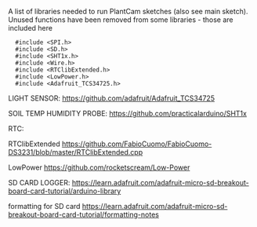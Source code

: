 A list of libraries needed to run PlantCam sketches (also see main sketch).
Unused functions have been removed from some libraries - those are included here

      #include <SPI.h>
      #include <SD.h>
      #include <SHT1x.h>
      #include <Wire.h>
      #include <RTClibExtended.h>
      #include <LowPower.h>
      #include <Adafruit_TCS34725.h>

LIGHT SENSOR: 
https://github.com/adafruit/Adafruit_TCS34725

SOIL TEMP HUMIDITY PROBE: 
https://github.com/practicalarduino/SHT1x

RTC:

RTClibExtended 
https://github.com/FabioCuomo/FabioCuomo-DS3231/blob/master/RTClibExtended.cpp

LowPower 
https://github.com/rocketscream/Low-Power

SD CARD LOGGER:
https://learn.adafruit.com/adafruit-micro-sd-breakout-board-card-tutorial/arduino-library

formatting for SD card 
https://learn.adafruit.com/adafruit-micro-sd-breakout-board-card-tutorial/formatting-notes
